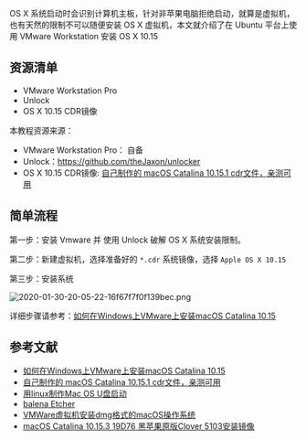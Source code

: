 OS X 系统启动时会识别计算机主板，针对非苹果电脑拒绝启动，就算是虚拟机，也有天然的限制不可以随便安装 OS X 虚拟机，本文就介绍了在 Ubuntu 平台上使用 VMware Workstation 安装 OS X 10.15

## 资源清单

- VMware Workstation Pro
- Unlock
- OS X 10.15 CDR镜像

本教程资源来源：

- VMware Workstation Pro： 自备
- Unlock：https://github.com/theJaxon/unlocker
- OS X 10.15 CDR镜像: [自己制作的 macOS Catalina 10.15.1 cdr文件，亲测可用](https://blog.sxbai.com/243.html)

## 简单流程

第一步：安装 Vmware 并 使用 Unlock 破解 OS X 系统安装限制。

第二步：新建虚拟机，选择准备好的 `*.cdr` 系统镜像，选择 `Apple OS X 10.15`

第三步：安装系统

![2020-01-30-20-05-22-16f67f7f0f139bec.png](https://imagehost-cdn.frytea.com/images/2020/01/30/2020-01-30-20-05-22-16f67f7f0f139bec.png)

详细步骤请参考：[如何在Windows上VMware上安装macOS Catalina 10.15](https://blog.sxbai.com/174.html)

## 参考文献

 - [如何在Windows上VMware上安装macOS Catalina 10.15](https://blog.sxbai.com/174.html)
 - [自己制作的 macOS Catalina 10.15.1 cdr文件，亲测可用](https://blog.sxbai.com/243.html)
 - [用linux制作Mac OS U盘启动](https://blog.csdn.net/CaseCaffe/article/details/50334563)
 - [balena Etcher](https://www.balena.io/etcher/)
 - [VMWare虚拟机安装dmg格式的macOS操作系统](https://blog.csdn.net/a4019069/article/details/80585612)
 - [macOS Catalina 10.15.3 19D76 黑苹果原版Clover 5103安装镜像](https://imac.hk/clover-5103-macos-catalina-10-15-3-19d76.html)

